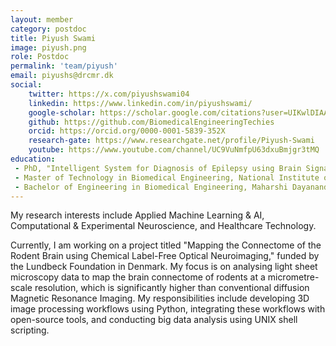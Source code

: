 ```yaml
---
layout: member
category: postdoc
title: Piyush Swami
image: piyush.png
role: Postdoc
permalink: 'team/piyush'
email: piyushs@drcmr.dk
social:
    twitter: https://x.com/piyushswami04
    linkedin: https://www.linkedin.com/in/piyushswami/
    google-scholar: https://scholar.google.com/citations?user=UIKwlDIAAAAJ&hl=en
    github: https://github.com/BiomedicalEngineeringTechies
    orcid: https://orcid.org/0000-0001-5839-352X
    research-gate: https://www.researchgate.net/profile/Piyush-Swami
    youtube: https://www.youtube.com/channel/UC9VuNmfpU63dxuBmjgr3tMQ
education:
 - PhD, "Intelligent System for Diagnosis of Epilepsy using Brain Signals", Indian Institute of Technology - Delhi (IITD), jointly affiliated with All India Institute of Medical Sciences – Delhi (AIIMS-D)
 - Master of Technology in Biomedical Engineering, National Institute of Technology - Rourkela (NITR), India
 - Bachelor of Engineering in Biomedical Engineering, Maharshi Dayanand University (MDU) - Rohtak, India
---
```


My research interests include Applied Machine Learning & AI, Computational & Experimental Neuroscience, and Healthcare Technology.

Currently, I am working on a project titled "Mapping the Connectome of the Rodent Brain using Chemical Label-Free Optical Neuroimaging," funded by the Lundbeck Foundation in Denmark. My focus is on analysing light sheet microscopy data to map the brain connectome of rodents at a micrometre-scale resolution, which is significantly higher than conventional diffusion Magnetic Resonance Imaging. My responsibilities include developing 3D image processing workflows using Python, integrating these workflows with open-source tools, and conducting big data analysis using UNIX shell scripting.
